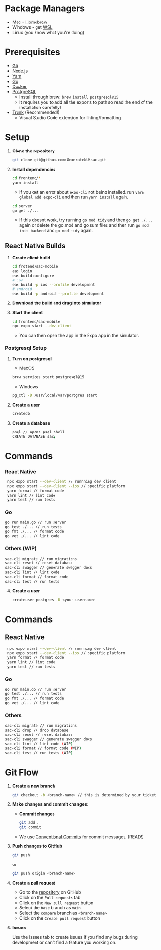 
# Package Managers

- Mac - [Homebrew](https://brew.sh/)
- Windows - get [WSL](https://docs.microsoft.com/en-us/windows/wsl/install-win10)
- Linux (you know what you're doing)

# Prerequisites

- [Git](https://git-scm.com/)
- [Node.js](https://nodejs.org/en/)
- [Yarn](https://yarnpkg.com/)
- [Go](https://golang.org/)
- [Docker](https://www.docker.com/)
- [PostgreSQL](https://www.postgresql.org/)
  - Install through brew: `brew install postgresql@15`
  - It requires you to add all the exports to path so read the end of the installation carefully!
- [Trunk](https://marketplace.visualstudio.com/items?itemName=Trunk.io) (Recommended!)
  - Visual Studio Code extension for linting/formatting

# Setup

1. **Clone the repository**

   ```bash
   git clone git@github.com:GenerateNU/sac.git
   ```

2. **Install dependencies**

   ```bash
   cd frontend/* 
   yarn install
   ```

   - If you get an error about `expo-cli` not being installed, run `yarn global add expo-cli` and then run `yarn install` again.

   ```bash
   cd server
   go get ./...
   ```

   - If this doesnt work, try running `go mod tidy` and then `go get ./...` again or delete the go.mod and go.sum files and then run `go mod init backend` and `go mod tidy` again.

## React Native Builds

1. **Create client build**

   ```bash
   cd frotend/sac-mobile
   eas login
   eas build:configure
   # ios
   eas build -p ios --profile development
   # android
   eas build -p android --profile development

   ```

2. **Download the build and drag into simulator**

3. **Start the client**

   ```bash
   cd frontend/sac-mobile
   npx expo start --dev-client
   ```

   - You can then open the app in the Expo app in the simulator.

### Postgresql Setup

1. **Turn on postgresql**

   - MacOS

   ```bash
   brew services start postgresql@15
   ```

   - Windows

   ```bash
   pg_ctl -D /usr/local/var/postgres start
   ```

2. **Create a user**

   ```bash
   createdb
   ```

3. **Create a database**

   ```bash
   psql // opens psql shell
   CREATE DATABASE sac;
   ```
# Commands

### React Native

  ```bash
   npx expo start --dev-client // runnning dev client
   npx expo start --dev-client --ios // specific platform
   yarn format // format code
   yarn lint // lint code
   yarn test // run tests
   ```

### Go

   ```bash
   go run main.go // run server
   go test ./... // run tests
   go fmt ./... // format code
   go vet ./... // lint code
   ```

### Others (WIP)

   ```bash
   sac-cli migrate // run migrations
   sac-cli reset // reset database
   sac-cli swagger // generate swagger docs
   sac-cli lint // lint code
   sac-cli format // format code
   sac-cli test // run tests
   ```

4. **Create a user**

   ```bash
   createuser postgres -U <your username>
   ```

# Commands

## React Native

  ```bash
   npx expo start --dev-client // runnning dev client
   npx expo start --dev-client --ios // specific platform
   yarn format // format code
   yarn lint // lint code
   yarn test // run tests
   ```

### Go

   ```bash
   go run main.go // run server
   go test ./... // run tests
   go fmt ./... // format code
   go vet ./... // lint code
   ```

### Others

   ```bash
   sac-cli migrate // run migrations
   sac-cli drop // drop database
   sac-cli reset // reset database
   sac-cli swagger // generate swagger docs
   sac-cli lint // lint code (WIP)
   sac-cli format // format code (WIP)
   sac-cli test // run tests (WIP)
   ```

# Git Flow

1. **Create a new branch**

   ```bash
   git checkout -b <branch-name> // this is determined by your ticket name
   ```

2. **Make changes and commit changes:**

   - **Commit changes**

     ```bash
     git add .
     git commit
     ```

   - We use [Conventional Commits](https://www.conventionalcommits.org/en/v1.0.0/) for commit messages. (READ!)

   <!-- - We especially recommend [Trunk](https://marketplace.visualstudio.com/items?itemName=Trunk.io) for linting -->

3. **Push changes to GitHub**

   ```bash
   git push
   ```

   or

   ```bash
   git push origin <branch-name>
   ```

4. **Create a pull request**
   - Go to the [repository](https://github.com/GenerateNU/sac) on GitHub
   - Click on the `Pull requests` tab
   - Click on the `New pull request` button
   - Select the `base` branch as `main`
   - Select the `compare` branch as `<branch-name>`
   - Click on the `Create pull request` button

5. **Issues**

   Use the Issues tab to create issues if you find any bugs during development or can't find a feature you working on.
